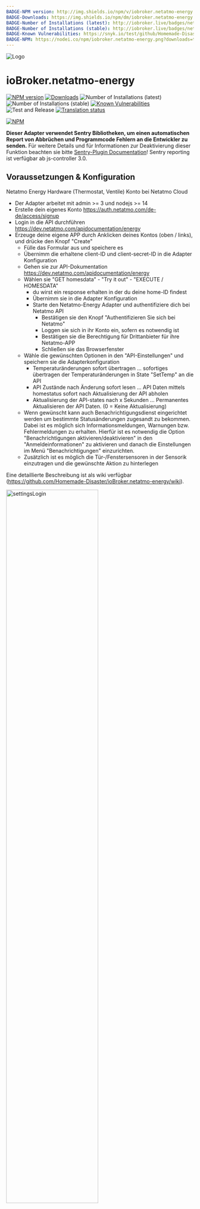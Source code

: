 ```yaml
---
BADGE-NPM version: http://img.shields.io/npm/v/iobroker.netatmo-energy.svg
BADGE-Downloads: https://img.shields.io/npm/dm/iobroker.netatmo-energy.svg
BADGE-Number of Installations (latest): http://iobroker.live/badges/netatmo-energy-installed.svg
BADGE-Number of Installations (stable): http://iobroker.live/badges/netatmo-energy-stable.svg
BADGE-Known Vulnerabilities: https://snyk.io/test/github/Homemade-Disaster/ioBroker.netatmo-energy/badge.svg
BADGE-NPM: https://nodei.co/npm/iobroker.netatmo-energy.png?downloads=true
---
```

![Logo](https://github.com/Homemade-Disaster/ioBroker.netatmo-energy/raw/master/admin/netatmo-energy.png)

# ioBroker.netatmo-energy

[![NPM version](http://img.shields.io/npm/v/iobroker.netatmo-energy.svg)](https://www.npmjs.com/package/iobroker.netatmo-energy)
[![Downloads](https://img.shields.io/npm/dm/iobroker.netatmo-energy.svg)](https://www.npmjs.com/package/iobroker.netatmo-energy)
![Number of Installations (latest)](http://iobroker.live/badges/netatmo-energy-installed.svg)
![Number of Installations (stable)](http://iobroker.live/badges/netatmo-energy-stable.svg)
[![Known Vulnerabilities](https://snyk.io/test/github/Homemade-Disaster/ioBroker.netatmo-energy/badge.svg)](https://snyk.io/test/github/Homemade-Disaster/ioBroker.netatmo-energy)
![Test and Release](https://github.com/Homemade-Disaster/ioBroker.netatmo-energy/workflows/Test%20and%20Release/badge.svg)
[![Translation status](https://weblate.iobroker.net/widgets/adapters/-/admin/svg-badge.svg)](https://weblate.iobroker.net/engage/adapters/?utm_source=widget)

[![NPM](https://nodei.co/npm/iobroker.netatmo-energy.png?downloads=true)](https://nodei.co/npm/iobroker.netatmo-energy/)

**Dieser Adapter verwendet Sentry Bibliotheken, um einen automatischen Report von Abbrüchen und Programmcode Fehlern an die Entwickler zu senden.** Für weitere Details und für Informationen zur Deaktivierung dieser Funktion beachten sie bitte [Sentry-Plugin Documentation](https://github.com/ioBroker/plugin-sentry#plugin-sentry)! Sentry reporting ist verfügbar ab js-controller 3.0.

## Voraussetzungen & Konfiguration

Netatmo Energy Hardware (Thermostat, Ventile)
Konto bei Netatmo Cloud

- Der Adapter arbeitet mit admin >= 3 und nodejs >= 14
- Erstelle dein eigenes Konto <https://auth.netatmo.com/de-de/access/signup>
- Login in die API durchführen <https://dev.netatmo.com/apidocumentation/energy>
- Erzeuge deine eigene APP durch Anklicken deines Kontos (oben / links), und drücke den Knopf "Create"
  - Fülle das Formular aus und speichere es
  - Übernimm die erhaltene client-ID und client-secret-ID in die Adapter Konfiguration
  - Gehen sie zur API-Dokumentation <https://dev.netatmo.com/apidocumentation/energy>
  - Wählen sie "GET homesdata" - "Try it out" - "EXECUTE / HOMESDATA"
    - du wirst ein response erhalten in der du deine home-ID findest
    - Übernimm sie in die Adapter Konfiguration
    - Starte den Netatmo-Energy Adapter und authentifiziere dich bei Netatmo API
      - Bestätigen sie den Knopf "Authentifizieren Sie sich bei Netatmo"
      - Loggen sie sich in ihr Konto ein, sofern es notwendig ist
      - Bestätigen sie die Berechtigung für Drittanbieter für ihre Netatmo-APP
      - Schließen sie das Browserfenster
  - Wähle die gewünschten Optionen in den "API-Einstellungen" und speichern sie die Adapterkonfiguration
    - Temperaturänderungen sofort übertragen ... sofortiges übertragen der Temperaturänderungen in State "SetTemp" an die API
    - API Zustände nach Änderung sofort lesen ... API Daten mittels homestatus sofort nach Aktualisierung der API abholen
    - Aktualisierung der API-states nach x Sekunden ... Permanentes Aktualisieren der API Daten. (0 = Keine Aktualisierung)  
  - Wenn gewünscht kann auch Benachrichtigungsdienst eingerichtet werden um bestimmte Statusänderungen zugesandt zu bekommen. Dabei ist es möglich sich 
  Informationsmeldungen, Warnungen bzw. Fehlermeldungen zu erhalten. Hierfür ist es notwendig die Option "Benachrichtigungen aktivieren/deaktivieren" in den "Anmeldeinformationen" zu aktivieren und danach die Einstellungen im Menü "Benachrichtigungen" einzurichten.
  - Zusätzlich ist es möglich die Tür-/Fenstersensoren in der Sensorik einzutragen und die gewünschte Aktion zu hinterlegen
  
Eine detaillierte Beschreibung ist als wiki verfügbar (<https://github.com/Homemade-Disaster/ioBroker.netatmo-energy/wiki>).

<img src="https://github.com/Homemade-Disaster/ioBroker.netatmo-energy/raw/master/docs/img/settings_login_de.png" alt="settingsLogin" width="70%"/>

<img src="https://github.com/Homemade-Disaster/ioBroker.netatmo-energy/raw/master/docs/img/settings_api_de.png" alt="settingsAPI" width="70%"/>

## netatmo-energy Adapter für ioBroker

Mittels der Netatmo-Energy API werden die aktuellen Einstellungen abgeholt bzw. geändert. Der Adapter verwendet den fetch Request für den Datentransfer zur Netatmo Energy API. Offizielle Dokumentation der API: <https://dev.netatmo.com/apidocumentation/energy>.

Der Adapter erzeugt ein eigenes Device "energyAPP" welches die "APIRequests" und "trigger" beinhaltet.

### API Requests

- homesdata             ... holt die gesamte Struktur der Netatmo Energy Installation (dabei wird der Parameter NAPlug verwendet). Sie können alle weiteren Parameter für manuelle Requests selbst auswählen.
- homestatus            ... ermittelt und überträgt den Status und die technischen Informationen ihrer zugeordneten Ventile. Wenn sie Informationen zu einem spezifischen Geräteart möchten, können sie diese selbst auswählen.
- getroommeasure        ... Hiermit erhalten sie historische Daten ihrer Räume. Das Ergebnis wird in das "response" Feld eingetragen.
- getmeasure            ... Hiermit erhalten sie die historischen Daten ihres Boilers. Das Ergebnis wird in das "response" Feld eingetragen.
- setthermmode_schedule ... Setzt den Betriebsmodus der Netatmo Energy Installation auf "Schedule" (Standard)
- setthermmode_hq       ... Setzt den Betriebsmodus der Netatmo Energy Installation auf "hq" (Frostwächter)
- setthermmode_away     ... Setzt den Betriebsmodus der Netatmo Energy Installation auf "away" (nicht zu Hause)
- switchhomeschedule    ... Setzt den "schedule mode" der Netatmo Energy API. Alle möglichen Modi sind im Channel "switchhomeschedule" aufgelistet.

- createnewhomeschedule ... Setzt den "schedule mode" der Netatmo Energy API. Alle möglichen Modi sind im Channel "switchhomeschedule" aufgelistet.

- synchomeschedule      ... Setzt die Heizpläne deiner Netatmo Energy APP. Um einen spezifischen Heizplan zu ändern, geben sie eine an. Andernfalls wird der aktuell eingestellte abgeändert. Bitte tragen sie die notwendigen Parameter ein und lösen sie den synchomeschedule Request aus.
- createnewhomeschedule ... Erstellt einen neuen Heizplan für deine Netatmo Energy APP. Bitte tragen sie die notwendigen Parameter ein und lösen sie den createnewhomeschedule Request aus.

Wenn ein API Request Parameter benötigt, können sie diese im korrespondierenden Request Channel im Channel "parameters" finden.

### Trigger

- applychanges          ... übermittelt alle noch offenen manuellen Änderungen deiner Ventile an die Netatmo Energy APP
- refresh_structure     ... erzeuge die Requests homesdata und homestatus hintereinander

### Änderungs-Requests

- setroomthermpoint     ... abhängig von den manuellen Änderungen im Channel "setting" werden die Änderungen an die Netatmo Energy APP übertragen. (entweder sofort oder selbst getriggert - "Temperaturänderungen sofort übertragen").
- set_mode_to_home      ... Der Button "set_mode_to_home" im channel "setting" setzt den Ventil-mode "set_mode_to_home" auf "home". Außerdem wird der API Request sofort ausgelöst, um die Änderung zu übertragen.

### Nachrichten

- message_text          ... alle Nachrichten werden in diesem Datenpunkt übertragen

### Status

- running               ... hier kann man erkenne ob derzeit ein API Request läuft

### Requeststruktur

<img src="https://github.com/Homemade-Disaster/ioBroker.netatmo-energy/raw/master/docs/img/EnergyAPP_measure.png" alt="settingsLogin" width="80%"/><img src="https://github.com/Homemade-Disaster/ioBroker.netatmo-energy/raw/master/docs/img/EnergyAPP.png" alt="settingsLogin" width="80%"/>

## Strukturen aufbauen

Beim Start des Adapters wird der aktuelle Status der gesamten Netatmo Energy APP aufgefrischt und der Status aller Ventile und Thermostate übertragen. Abhängig von den Allgemeinen Einstellungen (API Zustände nach Änderung sofort lesen) werden die Status der Ventile und Thermostate nach Änderung der API sofort wieder abgeholt (es wird sofort ein homestatus Request abgesetzt).
Beim Starten des Adapters wird die Initialisierung durchgeführt.

## Benachrichtigungen

Wenn sie in der Adapterkonfiguration einen Benachrichtigungsdienst aktiviert haben werden diverse Meldungen an sie versandt.
Folgende Dienste sind verfügbar.

<img src="https://github.com/Homemade-Disaster/ioBroker.netatmo-energy/raw/master/docs/img/notification_types_de.png" alt="notifications" width="30%"/>

Bitte geben sie für den von ihnen gewählten Benachrichtigungsdienst die notwendigen Verbindungsdaten an.

<img src="https://github.com/Homemade-Disaster/ioBroker.netatmo-energy/raw/master/docs/img/notification_de.png" alt="notifications" width="70%"/>

## Nachrichten

Hier können sie bestimmte Nachrichten bei bestimmten Statusänderungen auslösen. Die gewünschte Nachricht können sie hinterlegen. Diese werden immer in den Datenpunkt "message_text" übertragen.

<img src="https://github.com/Homemade-Disaster/ioBroker.netatmo-energy/raw/master/docs/img/messages_de.png" alt="messages" width="70%"/>

Durch Drücken des Knopfes " TESTMITTEILUNG SENDEN" ist es möglich das Nachrichtenservice zu testen. Vor dem Test ist es notwendig alle Einstellungen für das Nachrichten Service zu speichern.

## Sensorik

In der Tabelle können Sie auf das "Fenster-/Türsensor" Attribut pro Raum reagieren. Der Status der jeweiligen Fenstersensoren kann beim Ändern eine Aktion auslösen, welche hier einzutragen ist. Es ist möglich hier alle Sensoren auszuwählen, welche vom Typ bool sind. Somit können auch externe Sensoren eingebunden werden.

Folgende Aktionen können ausgelöst werden:

- Temperatur eingestellen
- Home Mode setzen
- Heizmodus einstellen
  - Frostwächter
  - Nicht zu Hause
  - Normalbetrieb
- Heizplan aktivieren
  - alle existierenden Heizpläne der Netatmo-Energy App werden angeboten

Somit kann beim Öffnen oder beim Schließen eines Fensters / Tür die Temperatur eines Ventils eingestellt werden. Durch eingeben einer Verzögerungszeit (in Sekunden) wird die hinterlegte Aktion verzögert ausgeführt. Wird innerhalb der Verzögerungszeit der auslösende Sensor wieder geändert, werden die noch austehenden Aktionen nicht durchgeführt.

<img src="https://github.com/Homemade-Disaster/ioBroker.netatmo-energy/raw/master/docs/img/sensors_de.png" alt="sensors" width="70%"/>

## Admin-Tab

Auf der Admin-Tab können sie alle Thermostate, Bridges und Ventile ihrer netatmo energy instance anzeigen lassen. Dort ist es auch möglich diese Ansicht zu aktualisieren bzw. eine vollständige API Aktualisierung zu starten. Zusätzlich hat man die Möglichkeit die Änderungen in die Cloud zu übertragen und von einem eventuellen manuellen Modus wieder auf den Standardmodus umzuschalten.

<img src="https://github.com/Homemade-Disaster/ioBroker.netatmo-energy/raw/master/docs/img/admintab_de.png" alt="admintab" width="70%"/>

Auf jeder Karte werden Statussymbole angezeigt, welche den aktuellen Zustand des Thermostats, der Ventile und des Steckers darstellt. Auf der zweiten Seite des Thermostats finden sie diverse API Requests, um den Thermostat-Mode bzw. den Heizplan einzustellen.

## Widget

Widget für VIS, um ein komplettes Thermostat anzuzeigen. Sie müssen nur den "SetTemp" - Datenpunkt eintragen. Alle anderen Informationen werden dynamisch aus der "rooms"-Struktur ermittelt.

<img src="https://github.com/Homemade-Disaster/ioBroker.netatmo-energy/raw/master/docs/img/valve_widget_de.png" alt="widget" width="250px"/>

## Changelog

[Older changes](CHANGELOG_OLD.md)
<!--
    Placeholder for the next version (at the beginning of the line):
    ### **WORK IN PROGRESS**
-->
### 2.5.8 (2023-04-16)

* (ioKlausi) Bug fix of translations

### 2.5.7 (2023-04-16)

* (ioKlausi) Bug fix of sensor actions

### 2.5.6 (2023-04-15)

* (ioKlausi) Bug fix of Sentry errors
* (ioKlausi) Home mode for individual rooms in admin tab established
* (ioKlausi) Bug fix of translations

### 2.5.5 (2023-04-11)

* (ioKlausi) Bug fix of Sentry errors

### 2.5.4 (2023-04-10)

* (ioKlausi) Bug fix of Sentry errors

### 2.5.3 (2023-04-10)

* (ioKlausi) Added data point for messages

### 2.5.2 (2023-04-09)

* (ioKlausi) Made some adjustments in the admin config

### 2.5.1 (2023-04-09)

* (ioKlausi) Test message in config added
* (ioKlausi) Revise ioBroker Netatmo-Energy APP

### 2.5.0 (2023-04-07)

* (ioKlausi) Sensor changed to object ID type boolean

### 2.4.5 (2023-04-06)

* (ioKlausi) Implementation of sensor abort functionality

### 2.4.4 (2023-04-03)

* (ioKlausi) Add delay time, to perform action

### 2.4.3 (2023-04-02)

* (ioKlausi) Default entries for sensor table

### 2.4.2 (2023-04-02)

* (ioKlausi) Bug fix for Sentry errors

### 2.4.1 (2023-04-02)

* (ioKlausi) Revice coding

### 2.4.0 (2023-04-01)

* (ioKlausi) Implement actions for window sensors

### 2.3.1 (2023-02-12)

* (ioKlausi) Redesign coding

## License

MIT License

Copyright (c) 2021-2023 ioKlausi <nii@gmx.at>

Permission is hereby granted, free of charge, to any person obtaining a copy
of this software and associated documentation files (the "Software"), to deal
in the Software without restriction, including without limitation the rights
to use, copy, modify, merge, publish, distribute, sublicense, and/or sell
copies of the Software, and to permit persons to whom the Software is
furnished to do so, subject to the following conditions:

The above copyright notice and this permission notice shall be included in all
copies or substantial portions of the Software.

THE SOFTWARE IS PROVIDED "AS IS", WITHOUT WARRANTY OF ANY KIND, EXPRESS OR
IMPLIED, INCLUDING BUT NOT LIMITED TO THE WARRANTIES OF MERCHANTABILITY,
FITNESS FOR A PARTICULAR PURPOSE AND NONINFRINGEMENT. IN NO EVENT SHALL THE
AUTHORS OR COPYRIGHT HOLDERS BE LIABLE FOR ANY CLAIM, DAMAGES OR OTHER
LIABILITY, WHETHER IN AN ACTION OF CONTRACT, TORT OR OTHERWISE, ARISING FROM,
OUT OF OR IN CONNECTION WITH THE SOFTWARE OR THE USE OR OTHER DEALINGS IN THE
SOFTWARE.